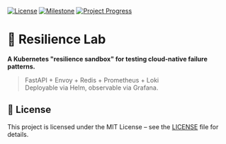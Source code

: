 [![License](https://img.shields.io/badge/license-MIT-green)](LICENSE)
[![Milestone](https://img.shields.io/badge/Milestone-M0%20Bootstrap-blue)]()
[![Project Progress](https://img.shields.io/badge/Progress-0%25-lightgrey)]()

# 🔬 Resilience Lab

**A Kubernetes "resilience sandbox" for testing cloud-native failure patterns.**

> FastAPI + Envoy + Redis + Prometheus + Loki  
> Deployable via Helm, observable via Grafana.

## 🧾 License

This project is licensed under the MIT License – see the [LICENSE](LICENSE) file for details.
